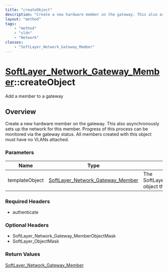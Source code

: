```yaml
---
title: "createObject"
description: "Create a new hardware member on the gateway. This also asynchronously sets up the network for this member. Progress of t... "
layout: "method"
tags:
    - "method"
    - "sldn"
    - "Network"
classes:
    - "SoftLayer_Network_Gateway_Member"
---
```

# [SoftLayer_Network_Gateway_Member](/reference/services/SoftLayer_Network_Gateway_Member)::createObject

Add a member to a gateway


## Overview 
Create a new hardware member on the gateway. This also asynchronously sets up the network for this member. Progress of this process can be monitored via the gateway status. All members created with this object must have no VLANs attached. 

### Parameters 
|Name | Type | Description |
| --- | --- | --- |
|templateObject| <a href='/reference/datatypes/SoftLayer_Network_Gateway_Member'>SoftLayer_Network_Gateway_Member </a>| The SoftLayer_Network_Gateway_Member object that you wish to create.|


### Required Headers
* authenticate

### Optional Headers
* SoftLayer_Network_Gateway_MemberObjectMask
* SoftLayer_ObjectMask

### Return Values
<a href='/reference/datatypes/SoftLayer_Network_Gateway_Member'>SoftLayer_Network_Gateway_Member </a>


